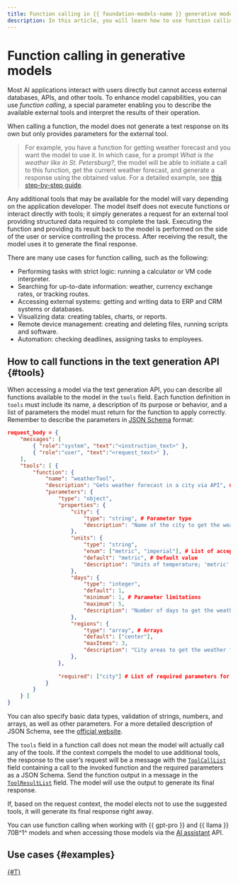 ```yaml
---
title: Function calling in {{ foundation-models-name }} generative models
description: In this article, you will learn how to use function calling with {{ foundation-models-full-name }} generative models.
---
```


# Function calling in generative models

Most AI applications interact with users directly but cannot access external databases, APIs, and other tools. To enhance model capabilities, you can use _function calling_, a special parameter enabling you to describe the available external tools and interpret the results of their operation.

When calling a function, the model does not generate a text response on its own but only provides parameters for the external tool.

> For example, you have a function for getting weather forecast and you want the model to use it. In which case, for a prompt _What is the weather like in St. Petersburg?_, the model will be able to initiate a call to this function, get the current weather forecast, and generate a response using the obtained value. For a detailed example, see [this step-by-step guide](../../operations/yandexgpt/function-call.md).

Any additional tools that may be available for the model will vary depending on the application developer. The model itself does not execute functions or interact directly with tools; it simply generates a request for an external tool providing structured data required to complete the task. Executing the function and providing its result back to the model is performed on the side of the user or service controlling the process. After receiving the result, the model uses it to generate the final response.

There are many use cases for function calling, such as the following:

* Performing tasks with strict logic: running a calculator or VM code interpreter.
* Searching for up-to-date information: weather, currency exchange rates, or tracking routes.
* Accessing external systems: getting and writing data to ERP and CRM systems or databases.
* Visualizing data: creating tables, charts, or reports.
* Remote device management: creating and deleting files, running scripts and software.
* Automation: checking deadlines, assigning tasks to employees.

## How to call functions in the text generation API {#tools}

When accessing a model via the text generation API, you can describe all functions available to the model in the `tools` field. Each function definition in `tools` must include its name, a description of its purpose or behavior, and a list of parameters the model must return for the function to apply correctly. Remember to describe the parameters in [JSON Schema](https://json-schema.org/) format:

```json
request_body = {
    "messages": [
        { "role":"system", "text":"<instruction_text>" }, 
        { "role":"user", "text":"<request_text>" },
    ],
    "tools": [ {
        "function": {
            "name": "weatherTool",
            "description": "Gets weather forecast in a city via API", # Remember to provide a detailed function description
            "parameters": {
                "type": "object",
                "properties": {
                    "city": {
                        "type": "string", # Parameter type
                        "description": "Name of the city to get the weather for." # Parameter description
                    },
                    "units": {
                        "type": "string",
                        "enum": ["metric", "imperial"], # List of acceptable values
                        "default": "metric", # Default value
                        "description": "Units of temperature; 'metric' for Celsius, 'imperial' for Fahrenheit."
                    },
                    "days": {
                        "type": "integer",
                        "default": 1,
                        "minimum": 1, # Parameter limitations
                        "maximum": 5,
                        "description": "Number of days to get the weather for, starting from the current day."
                    },
                    "regions": {
                        "type": "array", # Arrays
                        "default": ["center"],
                        "maxItems": 3,
                        "description": "City areas to get the weather for, such as 'center', 'west', 'west-east', etc."
                    },
                },
                
                "required": ["city"] # List of required parameters for the function to run
            }
        }
    } ] 
}
```

You can also specify basic data types, validation of strings, numbers, and arrays, as well as other parameters. For a more detailed description of JSON Schema, see the [official website](https://json-schema.org/learn/getting-started-step-by-step).

The `tools` field in a function call does not mean the model will actually call any of the tools. If the context compels the model to use additional tools, the response to the user’s request will be a message with the [`ToolCallList`](../../text-generation/api-ref/TextGeneration/completion.md#yandex.cloud.ai.foundation_models.v1.ToolCallList2) field containing a call to the invoked function and the required parameters as a JSON Schema. Send the function output in a message in the [`ToolResultList`](../../text-generation/api-ref/TextGeneration/completion.md#yandex.cloud.ai.foundation_models.v1.ToolResultList) field. The model will use the output to generate its final response.

If, based on the request context, the model elects not to use the suggested tools, it will generate its final response right away.

You can use function calling when working with {{ gpt-pro }} and {{ llama }} 70B^1^ models and when accessing those models via the [AI assistant](../assistant/index.md) API.

## Use cases {#examples}

[{#T}](../../operations/yandexgpt/function-call.md)